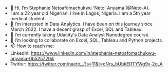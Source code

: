 - 👋 Hi, I’m Stephanie Netoafomachukwu 'Neto' Anyama (@Neto-A). 
- I am a 22 year old Nigerian. I live in Lagos, Nigeria. I am a 5th year medical student.
- 👀 I’m interested in Data Analytics. I have been on this journey since March 2022. I have a decent grasp of Excel, SQL and Tableau.
- 🌱 I’m currently taking Udacity's Data Analyst Nanodegree course.
- 💞️ I’m looking to collaborate on Excel, SQL, Tableau and Python projects.
- 📫 How to reach me:
- LinkedIn: https://www.linkedin.com/in/stephanie-netoafomachukwu-anyama-0b5257204
- Twitter: https://twitter.com/naeto__?s=11&t=cNrs_bUbkERTYWg9v-2g_A

<!---
Neto-A/Neto-A is a ✨ special ✨ repository because its `README.md` (this file) appears on your GitHub profile.
You can click the Preview link to take a look at your changes.
--->
